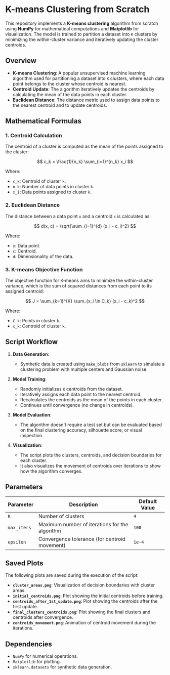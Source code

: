 # K-means Clustering from Scratch

This repository implements a **K-means clustering** algorithm from scratch using **NumPy** for mathematical computations and **Matplotlib** for visualization. The model is trained to partition a dataset into `K` clusters by minimizing the within-cluster variance and iteratively updating the cluster centroids.

## Overview

- **K-means Clustering**: A popular unsupervised machine learning algorithm used for partitioning a dataset into `K` clusters, where each data point belongs to the cluster whose centroid is nearest.
- **Centroid Update**: The algorithm iteratively updates the centroids by calculating the mean of the data points in each cluster.
- **Euclidean Distance**: The distance metric used to assign data points to the nearest centroid and to update centroids.

## Mathematical Formulas

### 1. Centroid Calculation
The centroid of a cluster is computed as the mean of the points assigned to the cluster:

$$
c_k = \frac{1}{n_k} \sum_{i=1}^{n_k} x_i
$$

Where:
- `c_k`: Centroid of cluster `k`.
- `n_k`: Number of data points in cluster `k`.
- `x_i`: Data points assigned to cluster `k`.

### 2. Euclidean Distance
The distance between a data point `x` and a centroid `c` is calculated as:

$$
d(x, c) = \sqrt{\sum_{i=1}^{d} (x_i - c_i)^2}
$$

Where:
- `x`: Data point.
- `c`: Centroid.
- `d`: Dimensionality of the data.

### 3. K-means Objective Function
The objective function for K-means aims to minimize the within-cluster variance, which is the sum of squared distances from each point to its assigned centroid:

$$
J = \sum_{k=1}^{K} \sum_{x_i \in C_k} (x_i - c_k)^2
$$

Where:
- `C_k`: Points in cluster `k`.
- `c_k`: Centroid of cluster `k`.

## Script Workflow

1. **Data Generation**:
   - Synthetic data is created using `make_blobs` from `sklearn` to simulate a clustering problem with multiple centers and Gaussian noise.

2. **Model Training**:
   - Randomly initializes `K` centroids from the dataset.
   - Iteratively assigns each data point to the nearest centroid.
   - Recalculates the centroids as the mean of the points in each cluster.
   - Continues until convergence (no change in centroids).

3. **Model Evaluation**:
   - The algorithm doesn't require a test set but can be evaluated based on the final clustering accuracy, silhouette score, or visual inspection.

4. **Visualization**:
   - The script plots the clusters, centroids, and decision boundaries for each cluster.
   - It also visualizes the movement of centroids over iterations to show how the algorithm converges.

## Parameters

| Parameter         | Description                                        | Default Value |
|-------------------|----------------------------------------------------|---------------|
| `K`               | Number of clusters                                 | `4`           |
| `max_iters`       | Maximum number of iterations for the algorithm     | `100`         |
| `epsilon`         | Convergence tolerance (for centroid movement)     | `1e-4`        |

## Saved Plots

The following plots are saved during the execution of the script:

- **`cluster_areas.png`**: Visualization of decision boundaries with cluster areas.
- **`initial_centroids.png`**: Plot showing the initial centroids before training.
- **`centroids_after_1st_update.png`**: Plot showing the centroids after the first update.
- **`final_clusters_centroids.png`**: Plot showing the final clusters and centroids after convergence.
- **`centroids_movement.png`**: Animation of centroid movement during the iterations.

## Dependencies

- `NumPy` for numerical operations.
- `Matplotlib` for plotting.
- `sklearn.datasets` for synthetic data generation.


